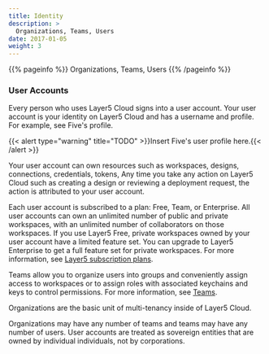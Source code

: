 ```yaml
---
title: Identity
description: >
  Organizations, Teams, Users
date: 2017-01-05
weight: 3
---
```


{{% pageinfo %}}
Organizations, Teams, Users
{{% /pageinfo %}}

### User Accounts

Every person who uses Layer5 Cloud signs into a user account. Your user account is your identity on Layer5 Cloud and has a username and profile. For example, see Five's profile.

{{< alert type="warning" title="TODO" >}}Insert Five's user profile here.{{< /alert >}}

Your user account can own resources such as workspaces, designs, connections, credentials, tokens, Any time you take any action on Layer5 Cloud such as creating a design or reviewing a deployment request, the action is attributed to your user account.

Each user account is subscribed to a plan: Free, Team, or Enterprise. All user accounts can own an unlimited number of public and private workspaces, with an unlimited number of collaborators on those workspaces. If you use Layer5 Free, private workspaces owned by your user account have a limited feature set. You can upgrade to Layer5 Enterprise to get a full feature set for private workspaces. For more information, see [Layer5 subscription plans](https://layer5.io/pricing).

Teams allow you to organize users into groups and conveniently assign access to workspaces or to assign roles with associated keychains and keys to control permissions. For more information, see [Teams](/cloud/identity/teams).

Organizations are the basic unit of multi-tenancy inside of Layer5 Cloud.

Organizations may have any number of teams and teams may have any number of users. User accounts are treated as sovereign entities that are owned by individual individuals, not by corporations.

